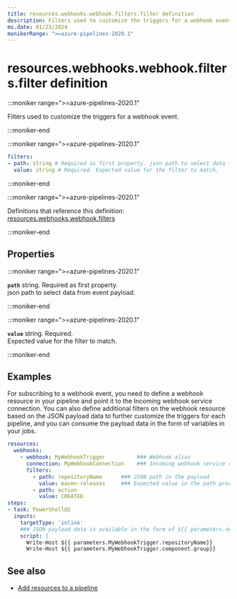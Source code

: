 ```yaml
---
title: resources.webhooks.webhook.filters.filter definition
description: Filters used to customize the triggers for a webhook event.
ms.date: 01/23/2024
monikerRange: ">=azure-pipelines-2020.1"
---
```


# resources.webhooks.webhook.filters.filter definition

<!-- :::description::: -->
:::moniker range=">=azure-pipelines-2020.1"

<!-- :::editable-content name="description"::: -->
Filters used to customize the triggers for a webhook event.
<!-- :::editable-content-end::: -->

:::moniker-end
<!-- :::description-end::: -->

<!-- :::syntax::: -->
:::moniker range=">=azure-pipelines-2020.1"

```yaml
filters:
- path: string # Required as first property. json path to select data from event payload.
  value: string # Required. Expected value for the filter to match.
```

:::moniker-end
<!-- :::syntax-end::: -->

<!-- :::parents::: -->
:::moniker range=">=azure-pipelines-2020.1"

Definitions that reference this definition: [resources.webhooks.webhook.filters](resources-webhooks-webhook-filters.md)

:::moniker-end
<!-- :::parents-end::: -->

## Properties

<!-- :::properties::: -->
<!-- :::item name="path"::: -->
:::moniker range=">=azure-pipelines-2020.1"

**`path`** string. Required as first property.<br><!-- :::editable-content name="propDescription"::: -->
json path to select data from event payload.
<!-- :::editable-content-end::: -->

:::moniker-end
<!-- :::item-end::: -->
<!-- :::item name="value"::: -->
:::moniker range=">=azure-pipelines-2020.1"

**`value`** string. Required.<br><!-- :::editable-content name="propDescription"::: -->
Expected value for the filter to match.
<!-- :::editable-content-end::: -->

:::moniker-end
<!-- :::item-end::: -->
<!-- :::properties-end::: -->

<!-- :::remarks::: -->
<!-- :::editable-content name="remarks"::: -->
<!-- :::editable-content-end::: -->
<!-- :::remarks-end::: -->

<!-- :::examples::: -->
<!-- :::editable-content name="examples"::: -->
## Examples

For subscribing to a webhook event, you need to define a webhook resource in your pipeline and point it to the Incoming webhook service connection. You can also define additional filters on the webhook resource based on the JSON payload data to further customize the triggers for each pipeline, and you can consume the payload data in the form of variables in your jobs.

```yaml
resources:
  webhooks:
    - webhook: MyWebhookTrigger          ### Webhook alias
      connection: MyWebhookConnection    ### Incoming webhook service connection
      filters:
        - path: repositoryName      ### JSON path in the payload
          value: maven-releases     ### Expected value in the path provided
        - path: action
          value: CREATED
steps:
- task: PowerShell@2
  inputs:
    targetType: 'inline'
    ### JSON payload data is available in the form of ${{ parameters.<WebhookAlias>.<JSONPath>}}
    script: |
      Write-Host ${{ parameters.MyWebhookTrigger.repositoryName}}
      Write-Host ${{ parameters.MyWebhookTrigger.component.group}}
```
<!-- :::editable-content-end::: -->
<!-- :::examples-end::: -->

<!-- :::see-also::: -->
<!-- :::editable-content name="seeAlso"::: -->
## See also

- [Add resources to a pipeline](/azure/devops/pipelines/process/resources)
<!-- :::editable-content-end::: -->
<!-- :::see-also-end::: -->